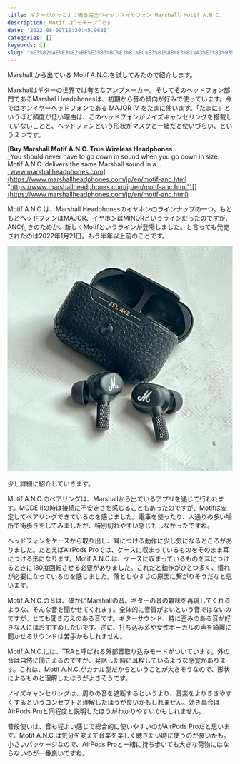 ```yaml
---
title: ギターがかっこよく鳴る完全ワイヤレスイヤフォン Marshall Motif A.N.C.
description: Motif は”モチーフ”です
date: '2022-08-09T12:30:45.968Z'
categories: []
keywords: []
slug: "%E3%82%AE%E3%82%BF%E3%83%BC%E3%81%8C%E3%81%8B%E3%81%A3%E3%81%93%E3%82%88%E3%81%8F%E9%B3%B4%E3%82%8B%E5%AE%8C%E5%85%A8%E3%83%AF%E3%82%A4%E3%83%A4%E3..."
---
```

Marshall から出ている Motif A.N.C.を試してみたので紹介します。

Marshalはギターの世界では有名なアンプメーカー。そしてそのヘッドフォン部門であるMarshal Headphonesは、初期から音の傾向が好みで使っています。今ではオンイヤーヘッドフォンである MAJOR IV をたまに使います。「たまに」というほど頻度が低い理由は、このヘッドフォンがノイズキャンセリングを搭載していないことと、ヘッドフォンという形状がマスクと一緒だと使いづらい、という２つです。

[**Buy Marshall Motif A.N.C. True Wireless Headphones**  
_You should never have to go down in sound when you go down in size. Motif A.N.C. delivers the same Marshall sound in a…_www.marshallheadphones.com](https://www.marshallheadphones.com/jp/en/motif-anc.html "https://www.marshallheadphones.com/jp/en/motif-anc.html")[](https://www.marshallheadphones.com/jp/en/motif-anc.html)

Motif A.N.C.は、Marshall Headphonesのイヤホンのラインナップの一つ。もともとヘッドフォンはMAJOR、イヤホンはMINORというラインだったのですが、ANC付きのためか、新しくMotifというラインが登場しました。と言っても発売されたのは2022年1月21日。もう半年以上前のことです。

![](1__jNRV78fPWaYC0Djs__jQNdg.jpeg)

少し詳細に紹介していきます。

Motif A.N.C.のペアリングは、Marshallから出ているアプリを通じて行われます。MODE IIの時は接続に不安定さを感じることもあったのですが、Motifは安定してペアリングできているのを感じました。電車を使ったり、人通りの多い場所で街歩きをしてみましたが、特別切れやすい感じもしなかったですね。

ヘッドフォンをケースから取り出し、耳につける動作に少し気になるところがありました。たとえばAirPods Proでは、ケースに収まっているものをそのまま耳につける形になります。Motif A.N.C.は、ケースに収まっているものを耳につけるときに180度回転させる必要がありました。これだと動作がひとつ多く、慣れが必要になっているのを感じました。落としやすさの原因に繋がりそうだなと思います。

Motif A.N.C.の音は、確かにMarshallの音。ギターの音の雑味を再現してくれるような、そんな音を聞かせてくれます。全体的に音質がよいという音ではないのですが、とても聞き応えのある音です。ギターサウンド、特に歪みのある音が好きな人にはおすすめしたいです。逆に、打ち込み系や女性ボーカルの声を綺麗に聞かせるサウンドは苦手かもしれません。

Motif A.N.C.には、TRAと呼ばれる外部音取り込みモードがついています。外の音は自然に聞こえるのですが、発話した時に耳栓しているような感覚があります。これは、Motif A.N.C.がカナル型だからということが大きそうなので、形状によるものと理解したほうがよさそうです。

ノイズキャンセリングは、周りの音を遮断するというより、音楽をよりききやすくするというコンセプトと理解したほうが良いかもしれません。効き具合はAirPods Proと同程度と説明したほうがわかりやすいかもしれません。

普段使いは、音も程よい感じで総合的に使いやすいのがAirPods Proだと思います。Motif A.N.C.は気分を変えて音楽を楽しく聴きたい時に使うのが良いかも。小さいパッケージなので、AirPods Proと一緒に持ち歩いても大きな荷物にはならないのが一番良いですね。